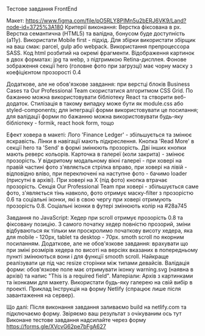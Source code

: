 Тестове завдання FrontEnd

Макет: https://www.figma.com/file/pO5RLY8PIMn5u2bERJ6VK9/Land?node-id=3725%3A180
Критерії виконання: Верстка фіксована в рх. Верстка семантична (HTML5) та
валідна, бонусом буде доступність (а11у). Використати Mobile first - підхід. Для
збірки використати збірщик на ваш смак: parcel, gulp або webpack. Використання
препроцессора SASS. Код html розбитий на окремі фрагменти. Відображення картинок
в двох форматах: jpg та webp, з підтримкою Retina-дисплея. Фонове зображення
секції hero (головне фото при загрузці) має чорну маску з коефіцієнтом
прозорості 0.4

Додаткове, але не обов'язкове завдання: при верстці блоків Business Cases та Our
Professional Team скористатися алгоритмом CSS Grid. По бажанню можна
використовувати бібліотеку React та створити веб-додаток. Стилізація в такому
випадку може бути як module.css або styled-components; для інтеграції форми
використовувати це посилання; для валідації форми по бажанню можна
використовувати будь-яку бібліотеку - formik, react hook form, тощо

Ефект ховера в макеті: Лого 'Finance Ledger' - збільшується та змінює
яскравість. Лінки в навігації мають підкреслення. Кнопка 'Read More' в секції
hero та 'Send' в формі змінюють прозорість. Дві інших кнопки мають реверс
кольорів. Карточка в галереї (коли закрита) - змінює прозорість. У відкритому
модальному вікні галереї - при ховері на правій частині фото з'являється стрілка
вправо, при ховері на лівій - відповідно вліво, при переключені на наступне
фото - бачимо loader (присутні в архіві). При ховері на Х (під фото) кнопка
втрачає прозорість. Секція Our Professional Team при ховері - збільшується саме
фото, з'являється тінь навколо, фото отримує маску-filter з прозорістю 0.6 та
соціальні іконки, які в свою чергу при ховері отримують прозорість 0.8.
Соціальні іконки в футері змінюють колір на #28a745

Завдання по JavaScript: Хедер при scroll отримує прозорість 0.8 та фіксовану
позицію. З самого початку хедер повністю прозорий, зміни відбуваються як тільки
ми проскролимо початкову висоту хедера, яка для mobile - 120px, tablet та
desktop - 70px. smoth scroll по якорним посиланням. Додаткове, але не
обов'язкове завдання: врахувати що при зміні розмірів хедера по висоті на
версіях вказаних в попередньому пункті змінюються вони і для функції smooth
scroll. Найкраще реалізувати це під час resize сторінки між типами девайсів.
Валідація форми: обов'язкове поле має отримувати іконку warning.svg (наявна в
архіві) та напис "This is a required field". Матеріали: Архів з картинками та
іконками для макету. Використати будь-яку галерею на свій вибір в проекті.
Приклад Інструкція на форму Netlify (спрацює лише після завантаження на сервер).

Що далі: Після виконання завдання заливаємо build на netlify.com та підключаємо
форму. Звіряємо ваш результат з очікуваним ось тут Виконане тестове завдання
надсилайте через форму https://forms.gle/XVcvG62pe7bFgA627
